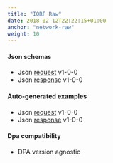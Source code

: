 ```yaml
---
title: "IQRF Raw"
date: 2018-02-12T22:22:15+01:00
anchor: "network-raw"
weight: 10
---
```

#### Json schemas

- Json [request](https://apidocs.iqrfsdk.org/iqrf-gateway-daemon/json/#iqrf/iqrfRaw-request-1-0-0.json) v1-0-0
- Json [response](https://apidocs.iqrfsdk.org/iqrf-gateway-daemon/json/#iqrf/iqrfRaw-response-1-0-0.json) v1-0-0

#### Auto-generated examples

- Json [request](https://apidocs.iqrfsdk.org/iqrf-gateway-daemon/json/iqrf/agen-examples/iqrfRaw-request-1-0-0-example.json) v1-0-0
- Json [response](https://apidocs.iqrfsdk.org/iqrf-gateway-daemon/json/iqrf/agen-examples/iqrfRaw-response-1-0-0-example.json) v1-0-0

#### Dpa compatibility

- DPA version agnostic
